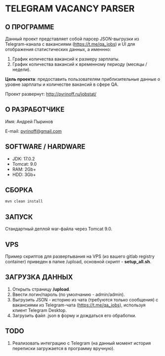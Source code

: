 # TELEGRAM VACANCY PARSER

## О ПРОГРАММЕ

Данный проект представляет собой парсер JSON-выгрузки из Telegram-канала с вакансиями (https://t.me/qa_jobs) и UI для отображения статистических данных, а именнно:
1. График количества вакансий к размеру зарплаты.
2. График количества вакансий к временному периоду (месяцы / недели).

__Цель проекта__: предоставить пользователям приблизительные данные о уровне зарплаты и количестве вакансий в сфере QA.

Проект развернут: http://pyrinoff.ru/jobstat/

## О РАЗРАБОТЧИКЕ

Имя: Андрей Пыринов

E-mail: pyrinoff@gmail.com

## SOFTWARE / HARDWARE

* JDK: 17.0.2
* Tomcat: 9.0
* RAM: 2Gb+
* HDD: 3Gb+

## СБОРКА

```bash
mvn clean install
```

## ЗАПУСК

Стандартный деплой war-файла через Tomcat 9.0.

## VPS

Пример скриптов для развертывания на VPS (из вашего gitlab registry container) приведен в папке /upload, основной скрипт - __setup_all.sh__.

## ЗАГРУЗКА ДАННЫХ

1. Открыть страницу  __/upload__.
2. Ввести логин/пароль (по умолчанию - admin/admin).
3. Выгрузить JSON - историю из чата (требуются только сообщения) с вакансиями из Telegram-чата (https://t.me/qa_jobs), используя клиент Telegram Desktop.
4. Загрузить файл .json в форму и дождаться его обработки. 

## TODO
1. Реализовать интеграцию с Telegram (на данный момент история переписки загружается в программу вручную).
